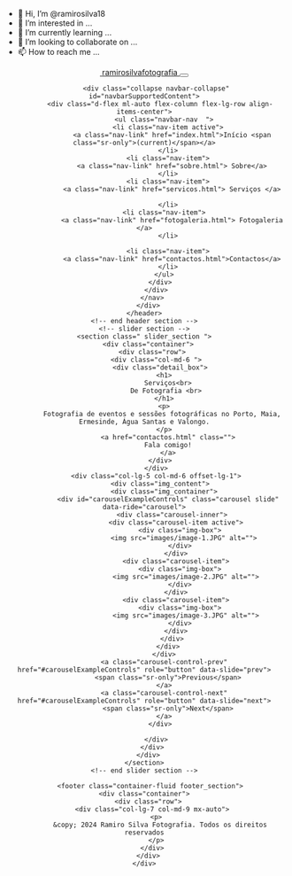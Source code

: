 - 👋 Hi, I’m @ramirosilva18
- 👀 I’m interested in ...
- 🌱 I’m currently learning ...
- 💞️ I’m looking to collaborate on ...
- 📫 How to reach me ...

<!---
ramirosilva18/ramirosilva18 is a ✨ special ✨ repository because its `README.md` (this file) appears on your GitHub profile.
You can click the Preview link to take a look at your changes.
--->
  <div class="hero_area">
    <!-- header section strats -->
    <header class="header_section">
      <div class="container">
        <nav class="navbar navbar-expand-lg custom_nav-container ">
          <a class="navbar-brand" href="index.html">
            <img src="images/logo.png" alt="">
            <span>
              ramirosilvafotografia
            </span>
          </a>
          <button class="navbar-toggler" type="button" data-toggle="collapse" data-target="#navbarSupportedContent" aria-controls="navbarSupportedContent" aria-expanded="false" aria-label="Toggle navigation">
            <span class="s-1"> </span>
            <span class="s-2"> </span>
            <span class="s-3"> </span>
          </button>

          <div class="collapse navbar-collapse" id="navbarSupportedContent">
            <div class="d-flex ml-auto flex-column flex-lg-row align-items-center">
              <ul class="navbar-nav  ">
                <li class="nav-item active">
                  <a class="nav-link" href="index.html">Início <span class="sr-only">(current)</span></a>
                </li>
                <li class="nav-item">
                  <a class="nav-link" href="sobre.html"> Sobre</a>
                </li>
                <li class="nav-item">
                  <a class="nav-link" href="servicos.html"> Serviços </a>
					
                </li>
              <li class="nav-item">
                  <a class="nav-link" href="fotogaleria.html"> Fotogaleria </a>
                </li>
                
                <li class="nav-item">
                  <a class="nav-link" href="contactos.html">Contactos</a>
                </li>
              </ul>
            </div>
          </div>
        </nav>
      </div>
    </header>
    <!-- end header section -->
    <!-- slider section -->
    <section class=" slider_section ">
      <div class="container">
        <div class="row">
          <div class="col-md-6 ">
            <div class="detail_box">
              <h1>
                Serviços<br>
               De Fotografia <br>
              </h1>
              <p>
             Fotografia de eventos e sessões fotográficas no Porto, Maia, Ermesinde, Água Santas e Valongo.
              </p>
				<a href="contactos.html" class="">
                Fala comigo!
                </a>
            </div>
          </div>
          <div class="col-lg-5 col-md-6 offset-lg-1">
            <div class="img_content">
              <div class="img_container">
                <div id="carouselExampleControls" class="carousel slide" data-ride="carousel">
                  <div class="carousel-inner">
                    <div class="carousel-item active">
                      <div class="img-box">
                        <img src="images/image-1.JPG" alt="">
                      </div>
                    </div>
                    <div class="carousel-item">
                      <div class="img-box">
                         <img src="images/image-2.JPG" alt="">
                      </div>
                    </div>
                    <div class="carousel-item">
                      <div class="img-box">
                         <img src="images/image-3.JPG" alt="">
                      </div>
                    </div>
                  </div>
                </div>
              </div>
              <a class="carousel-control-prev" href="#carouselExampleControls" role="button" data-slide="prev">
                <span class="sr-only">Previous</span>
              </a>
              <a class="carousel-control-next" href="#carouselExampleControls" role="button" data-slide="next">
                <span class="sr-only">Next</span>
              </a>
            </div>

          </div>
        </div>
      </div>
    </section>
    <!-- end slider section -->
  </div>
  <!-- footer section -->
	  
	   <footer class="container-fluid footer_section">
    <div class="container">
      <div class="row">
        <div class="col-lg-7 col-md-9 mx-auto">
          <p>
            &copy; 2024 Ramiro Silva Fotografia. Todos os direitos reservados
          </p>
        </div>
      </div>
    </div>
  </footer>
  <!-- footer section -->


  <script src="js/jquery-3.4.1.min.js"></script>
  <script src="js/bootstrap.js"></script>

</body>

</html>

